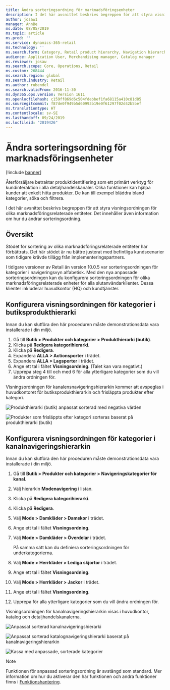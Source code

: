 ```yaml
---
title: Ändra sorteringsordning för marknadsföringsenheter
description: I det här avsnittet beskrivs begreppen för att styra visningsordningen för olika marknadsföringsrelaterade entiteter i Dynamics 365 Retail.
author: josaw1
manager: AnnBe
ms.date: 08/05/2019
ms.topic: article
ms.prod: ''
ms.service: dynamics-365-retail
ms.technology: ''
ms.search.form: Category, Retail product hierarchy, Navigation hierarchy
audience: Application User, Merchandising manager, Catalog manager
ms.reviewer: josaw
ms.search.scope: Core, Operations, Retail
ms.custom: 268444
ms.search.region: global
ms.search.industry: Retail
ms.author: rubendel
ms.search.validFrom: 2016-11-30
ms.dyn365.ops.version: Version 1611
ms.openlocfilehash: c159ff869d6c504fdebbef1fa68115a410c81d85
ms.sourcegitcommit: f87de0f949b5d60993b19e0f61297f02d42b5bef
ms.translationtype: HT
ms.contentlocale: sv-SE
ms.lasthandoff: 09/24/2019
ms.locfileid: "2019426"
---
```

# <a name="change-the-sort-order-for-merchandising-entities"></a>Ändra sorteringsordning för marknadsföringsenheter


[!include [banner](includes/banner.md)]

Återförsäljare betraktar produktidentifiering som ett primärt verktyg för kundinteraktion i alla detaljhandelskanaler. Olika funktioner kan hjälpa kunder att enkelt hitta produkter. De kan till exempel bläddra bland kategorier, söka och filtrera.

I det här avsnittet beskrivs begreppen för att styra visningsordningen för olika marknadsföringsrelaterade entiteter. Det innehåller även information om hur du ändrar sorteringsordning.

## <a name="overview"></a>Översikt

Stödet för sortering av olika marknadsföringsrelaterade entiteter har förbättrats. Det här stödet är nu bättre justerat med befintliga kundscenarier som tidigare krävde tillägg från implementeringspartners.

I tidigare versioner av Retail än version 10.0.5 var sorteringsordningen för kategorier i navigeringsvyn alfabetisk. Med den nya anpassade sorteringsordningen kan du konfigurera sorteringsordningen för olika marknadsföringsrelaterade enheter för alla slutanvändarklienter. Dessa klienter inkluderar huvudkontor (HQ) och kundtjänster.

## <a name="configure-the-display-order-for-categories-in-the-retail-product-hierarchy"></a>Konfigurera visningsordningen för kategorier i butiksprodukthierarki

Innan du kan slutföra den här proceduren måste demonstrationsdata vara installerade i din miljö.

1. Gå till **Butik \> Produkter och kategorier \> Produkthierarki (butik)**.
2. Klicka på **Redigera kategorihierarki**.
3. Klicka på **Redigera**.
4. Expandera **ALLA \> Actionsporter** i trädet.
5. Expandera **ALLA \> Lagsporter** i trädet.
6. Ange ett tal i fältet **Visningsordning**. (Talet kan vara negativt.)
7. Upprepa steg 4 till och med 6 för alla ytterligare kategorier som du vill ändra ordningen för.

Visningsordningen för kanalensnavigeringshierarkin kommer att avspeglas i huvudkontoret för butiksprodukthierarkin och frisläppta produkter efter kategori.

![Produkthierarki (butik) anpassat sorterad med negativa värden](./media/RetailProductHierarchyCustomSortedWithNegativeValues.png)

![Produkter som frisläppts efter kategori sorteras baserat på produkthierarki (butik)](./media/ReleasedProductsByCategoryCustomSortedBasedOnRetailProductHierarchy.png)

## <a name="configure-the-display-order-for-categories-in-the-channel-navigation-hierarchy"></a>Konfigurera visningsordningen för kategorier i kanalnavigeringshierarkin

Innan du kan slutföra den här proceduren måste demonstrationsdata vara installerade i din miljö.

1. Gå till **Butik \> Produkter och kategorier \> Navigeringskategorier för kanal**.
2. Välj hierarkin **Modenavigering** i listan.
3. Klicka på **Redigera kategorihierarki**.
4. Klicka på **Redigera**.
5. Välj **Mode \> Damkläder \> Damskor** i trädet.
6. Ange ett tal i fältet **Visningsordning**.
7. Välj **Mode \> Damkläder \> Överdelar** i trädet.

    På samma sätt kan du definiera sorteringsordningen för underkategorierna.

8. Välj **Mode \> Herrkläder \> Lediga skjortor** i trädet.
9. Ange ett tal i fältet **Visningsordning**.
10. Välj **Mode \> Herrkläder \> Jackor** i trädet.
11. Ange ett tal i fältet **Visningsordning**.
12. Upprepa för alla ytterligare kategorier som du vill ändra ordningen för.

Visningsordningen för kanalnavigeringshierarkin visas i huvudkontor, katalog och detaljhandelskanalerna.

![Anpassat sorterad kanalnavigeringshierarki](./media/ChannelNavCustomSorted.png)

![Anpassat sorterad katalognavigeringshierarki baserat på kanalnavigeringshierarkin](./media/CatalogNavHierarchyCustomSortedBasedOnChannelNav.png)

![Kassa med anpassade, sorterade kategorier](./media/POSChannelCategoriesCustomSorted.png)

> [!NOTE]
> Funktionen för anpassad sorteringsordning är avstängd som standard. Mer information om hur du aktiverar den här funktionen och andra funktioner finns i [Funktionshantering](https://docs.microsoft.com/dynamics365/unified-operations/fin-and-ops/get-started/feature-management/feature-management-overview).
